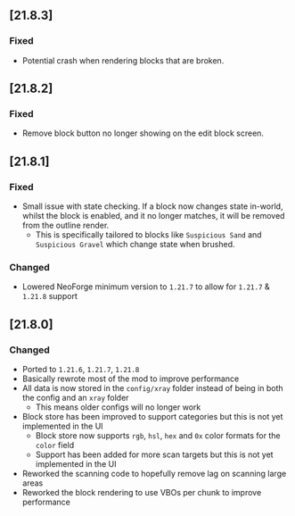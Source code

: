 ## [21.8.3]

### Fixed

- Potential crash when rendering blocks that are broken.

## [21.8.2]

### Fixed

- Remove block button no longer showing on the edit block screen.

## [21.8.1]

### Fixed

- Small issue with state checking. If a block now changes state in-world, whilst the block is enabled, and it no longer matches, it will be removed from the outline render.
  - This is specifically tailored to blocks like `Suspicious Sand` and `Suspicious Gravel` which change state when brushed.

### Changed

- Lowered NeoForge minimum version to `1.21.7` to allow for `1.21.7` & `1.21.8` support

## [21.8.0]

### Changed

- Ported to `1.21.6`, `1.21.7`, `1.21.8`
- Basically rewrote most of the mod to improve performance
- All data is now stored in the `config/xray` folder instead of being in both the config and an `xray` folder
    - This means older configs will no longer work
- Block store has been improved to support categories but this is not yet implemented in the UI
  - Block store now supports `rgb`, `hsl`, `hex` and `0x` color formats for the `color` field
  - Support has been added for more scan targets but this is not yet implemented in the UI
- Reworked the scanning code to hopefully remove lag on scanning large areas
- Reworked the block rendering to use VBOs per chunk to improve performance
